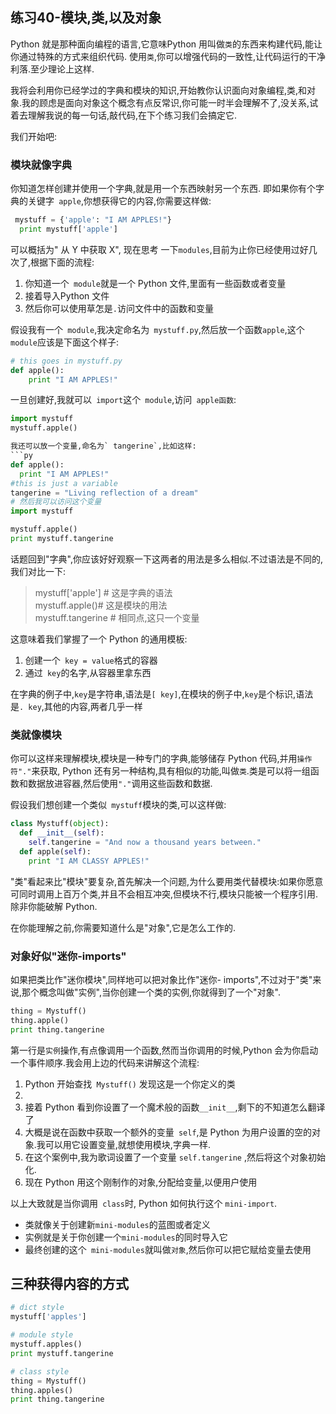 ## 练习40-模块,类,以及对象
Python 就是那种面向编程的语言,它意味Python 用叫做`类`的东西来构建代码,能让你通过特殊的方式来组织代码. 使用`类`,你可以增强代码的一致性,让代码运行的干净利落.至少理论上这样.  

我将会利用你已经学过的字典和模块的知识,开始教你认识面向对象编程,类,和对象.我的顾虑是面向对象这个概念有点反常识,你可能一时半会理解不了,没关系,试着去理解我说的每一句话,敲代码,在下个练习我们会搞定它.  

我们开始吧:

### 模块就像字典
你知道怎样创建并使用一个字典,就是用一个东西映射另一个东西. 即如果你有个字典的关键字` apple`,你想获得它的内容,你需要这样做:  
```py
 mystuff = {'apple': "I AM APPLES!"}
  print mystuff['apple']
```
可以概括为" 从 Y 中获取 X", 现在思考 一下`modules`,目前为止你已经使用过好几次了,根据下面的流程:
1. 你知道一个` module`就是一个 Python 文件,里面有一些函数或者变量
2. 接着导入Python 文件
3. 然后你可以使用草怎是`.`访问文件中的函数和变量

假设我有一个` module`,我决定命名为` mystuff.py`,然后放一个函数`apple`,这个` module`应该是下面这个样子:
```py
# this goes in mystuff.py
def apple():
    print "I AM APPLES!"
```
一旦创建好,我就可以` import`这个` module`,访问` apple函数`:
```py
import mystuff
mystuff.apple()

我还可以放一个变量,命名为` tangerine`,比如这样:
```py
def apple():
  print "I AM APPLES!"
#this is just a variable
tangerine = "Living reflection of a dream"
# 然后我可以访问这个变量
import mystuff

mystuff.apple()
print mystuff.tangerine
```
话题回到"字典",你应该好好观察一下这两者的用法是多么相似.不过语法是不同的,我们对比一下:
>mystuff['apple'] # 这是字典的语法  
>mystuff.apple()# 这是模块的用法  
>mystuff.tangerine # 相同点,这只一个变量

这意味着我们掌握了一个 Python 的通用模板:
1. 创建一个` key = value`格式的容器
2. 通过` key`的名字,从容器里拿东西

在字典的例子中,`key`是字符串,语法是`[ key]`,在模块的例子中,`key`是个标识,语法是`. key`,其他的内容,两者几乎一样  

### 类就像模块
你可以这样来理解模块,模块是一种专门的字典,能够储存 Python 代码,并用`操作符"."`来获取, Python 还有另一种结构,具有相似的功能,叫做`类`.类是可以将一组函数和数据放进容器,然后使用`"."`调用这些函数和数据.   

假设我们想创建一个类似` mystuff`模块的类,可以这样做:
```py
class Mystuff(object):
  def __init__(self):
    self.tangerine = "And now a thousand years between."
  def apple(self):
    print "I AM CLASSY APPLES!"
```
"类"看起来比"模块"要复杂,首先解决一个问题,为什么要用类代替模块:如果你愿意可同时调用上百万个类,并且不会相互冲突,但模块不行,模块只能被一个程序引用.除非你能破解 Python.  

在你能理解之前,你需要知道什么是"对象",它是怎么工作的.  

### 对象好似"迷你-imports"
如果把类比作"迷你模块",同样地可以把对象比作"迷你- imports",不过对于"类"来说,那个概念叫做"实例",当你创建一个类的实例,你就得到了一个"对象".  
```py
thing = Mystuff()
thing.apple()
print thing.tangerine
```
第一行是`实例`操作,有点像调用一个函数,然而当你调用的时候,Python 会为你启动一个事件顺序.我会用上边的代码来讲解这个流程:
1. Python 开始查找` Mystuff()` 发现这是一个你定义的类
2.
3. 接着 Python 看到你设置了一个魔术般的函数`__init__`,剩下的不知道怎么翻译了
4. 大概是说在函数中获取一个额外的变量` self`,是 Python 为用户设置的空的对象.我可以用它设置变量,就想使用模块,字典一样.
5. 在这个案例中,我为歌词设置了一个变量 `self.tangerine` ,然后将这个对象初始化.
6. 现在 Python 用这个刚制作的对象,分配给变量,以便用户使用

以上大致就是当你调用` class`时, Python 如何执行这个 `mini-import`.  

* 类就像关于创建新`mini-modules`的蓝图或者定义
* 实例就是关于你创建一个`mini-modules`的同时导入它
* 最终创建的这个` mini-modules`就叫做`对象`,然后你可以把它赋给变量去使用

## 三种获得内容的方式
```py
# dict style
mystuff['apples']

# module style
mystuff.apples()
print mystuff.tangerine

# class style
thing = Mystuff()
thing.apples()
print thing.tangerine
```

